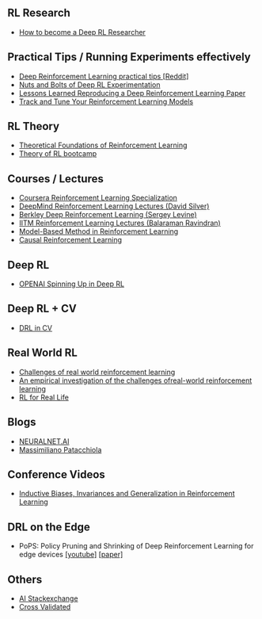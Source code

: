 ## RL Research
* [How to become a Deep RL Researcher](https://spinningup.openai.com/en/latest/spinningup/spinningup.html) 


## Practical Tips / Running Experiments effectively

* [Deep Reinforcement Learning practical tips [Reddit]](https://www.reddit.com/r/reinforcementlearning/comments/7s8px9/deep_reinforcement_learning_practical_tips/)
*  [Nuts and Bolts of Deep RL Experimentation](https://www.youtube.com/watch?v=8EcdaCk9KaQ)
* [Lessons Learned Reproducing a Deep Reinforcement Learning Paper](http://amid.fish/reproducing-deep-rl)
* [Track and Tune Your Reinforcement Learning Models](https://wandb.ai/yashkotadia/rl-example/reports/Track-and-Tune-Your-Reinforcement-Learning-Models--VmlldzoyMjgxMzc)


## RL Theory

* [Theoretical Foundations of Reinforcement Learning](https://slideslive.com/icml-2020/theoretical-foundations-of-reinforcement-learning)
* [Theory of RL bootcamp](https://www.youtube.com/playlist?list=PLgKuh-lKre11De4uxkLE8a88n0InyJxa-
)

## Courses / Lectures
* [Coursera Reinforcement Learning Specialization](https://www.coursera.org/specializations/reinforcement-learning)
* [DeepMind Reinforcement Learning Lectures (David Silver)](https://www.youtube.com/playlist?list=PLqYmG7hTraZDM-OYHWgPebj2MfCFzFObQ)
* [Berkley Deep Reinforcement Learning (Sergey Levine)](https://www.youtube.com/watch?v=JHrlF10v2Og&list=PL_iWQOsE6TfURIIhCrlt-wj9ByIVpbfGc)
* [IITM Reinforcement Learning Lectures (Balaraman Ravindran)](https://www.youtube.com/playlist?list=PLyqSpQzTE6M_FwzHFAyf4LSkz_IjMyjD9)
* [Model-Based Method in Reinforcement Learning](https://icml.cc/virtual/2020/tutorial/5749)
* [Causal Reinforcement Learning](https://icml.cc/virtual/2020/tutorial/5752)

## Deep RL
* [OPENAI Spinning Up in Deep RL](https://spinningup.openai.com/en/latest/)

## Deep RL + CV
* [DRL in CV](https://bardofcodes.github.io/DRL_in_CV/)

## Real World RL
* [Challenges of real world reinforcement learning](https://www.youtube.com/watch?v=lrhzjCaRbvw&feature=youtu.be)
* [An empirical investigation of the challenges ofreal-world reinforcement learning](https://arxiv.org/pdf/2003.11881.pdf)
* [RL for Real Life](https://www.rl4rl.com/)

## Blogs
* [NEURALNET.AI](https://www.neuralnet.ai/category/reinforcement-learning/)
* [Massimiliano Patacchiola](https://mpatacchiola.github.io/blog/)

## Conference Videos
* [Inductive Biases, Invariances and Generalization in Reinforcement Learning](https://slideslive.com/icml-2020/inductive-biases-invariances-and-generalization-in-reinforcement-learning)

## DRL on the Edge

* PoPS: Policy Pruning and Shrinking of Deep Reinforcement Learning for edge devices [[youtube]](https://www.youtube.com/watch?v=_6U8MyHm1OU) [[paper]](https://arxiv.org/pdf/2001.05012v1.pdf)

## Others
* [AI Stackexchange](https://ai.stackexchange.com/questions/tagged/reinforcement-learning)
* [Cross Validated](https://stats.stackexchange.com/questions/tagged/reinforcement-learning)

